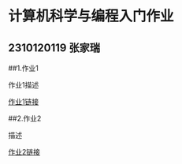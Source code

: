 # 计算机科学与编程入门作业
## 2310120119  张家瑞
##1.作业1

作业1描述

[作业1链接](https://www.baidu.com)

##2.作业2

描述

[作业2链接](https://www.pku.edu.cn)
